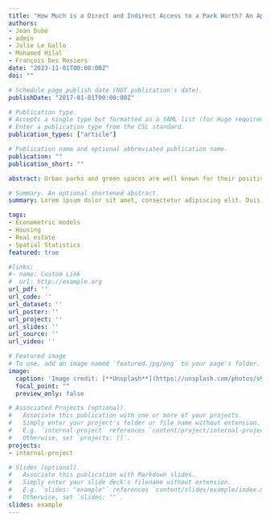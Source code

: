 ```yaml
---
title: "How Much is a Direct and Indirect Access to a Park Worth? An Application for Single-family Houses using a Causal Spatio-temporal Matching Approach"
authors:
- Jean Dubé
- admin
- Julie Le Gallo
- Mohamed Hilal
- François Des Rosiers
date: "2023-11-01T00:00:00Z"
doi: ""

# Schedule page publish date (NOT publication's date).
publishDate: "2017-01-01T00:00:00Z"

# Publication type.
# Accepts a single type but formatted as a YAML list (for Hugo requirements).
# Enter a publication type from the CSL standard.
publication_types: ["article"]

# Publication name and optional abbreviated publication name.
publication: ""
publication_short: ""

abstract: Urban parks and green spaces are well known for their positive social and environmental impacts so that proximity to such infrastructures is usually internalized into higher real estate values. This paper proposes a careful spatio-temporal causal identification strategy to measure the willingness-to-pay (WTP) of exposure to different types of parks with particular attention on spatial confounding. Based on single-family house transactions in Québec City between 2004 and 2020, the estimation results suggest that the price premium differs according to the types of parks, proximity, and submarkets. The submarket of the first quantile transaction price displays a negative price premium, while a positive premium is found for the last quantile sale price, suggesting the presence of environmental inequities.

# Summary. An optional shortened abstract.
summary: Lorem ipsum dolor sit amet, consectetur adipiscing elit. Duis posuere tellus ac convallis placerat. Proin tincidunt magna sed ex sollicitudin condimentum.

tags:
- Econometric models
- Housing
- Real estate
- Spatial Statistics
featured: true

#links:
#- name: Custom Link
#  url: http://example.org
url_pdf: ''
url_code: ''
url_dataset: ''
url_poster: ''
url_project: ''
url_slides: ''
url_source: ''
url_video: ''

# Featured image
# To use, add an image named `featured.jpg/png` to your page's folder. 
image:
  caption: 'Image credit: [**Unsplash**](https://unsplash.com/photos/s9CC2SKySJM)'
  focal_point: ""
  preview_only: false

# Associated Projects (optional).
#   Associate this publication with one or more of your projects.
#   Simply enter your project's folder or file name without extension.
#   E.g. `internal-project` references `content/project/internal-project/index.md`.
#   Otherwise, set `projects: []`.
projects:
- internal-project

# Slides (optional).
#   Associate this publication with Markdown slides.
#   Simply enter your slide deck's filename without extension.
#   E.g. `slides: "example"` references `content/slides/example/index.md`.
#   Otherwise, set `slides: ""`.
slides: example
---
```


